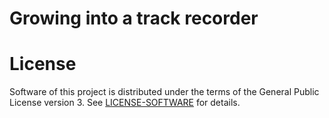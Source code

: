 # Growing into a track recorder

# License

Software of this project is distributed under the terms of the General Public
License version 3. See [LICENSE-SOFTWARE](LICENSE-SOFTWARE) for details.
